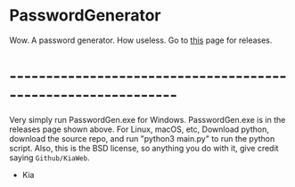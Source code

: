 # PasswordGenerator
Wow. A password generator. How useless.
Go to [this](https://github.com/KiaWeb/PasswordGenerator/) page for releases.
# -------------------------------------------------------------
Very simply run PasswordGen.exe for Windows. PasswordGen.exe is in the releases page shown above. For Linux, macOS, etc, Download python, download the source repo, and run "python3 main.py" to run the python script.
Also, this is the BSD license, so anything you do with it, give credit saying `Github/KiaWeb`.
- Kia

